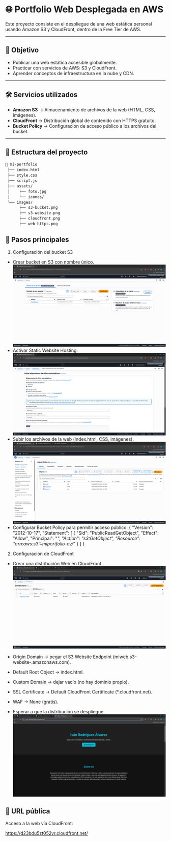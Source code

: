 # 🌐 Portfolio Web Desplegada en AWS

Este proyecto consiste en el despliegue de una web estática personal usando Amazon S3 y CloudFront, dentro de la Free Tier de AWS.

---

## 🚀 Objetivo
- Publicar una web estática accesible globalmente.  
- Practicar con servicios de AWS: S3 y CloudFront.  
- Aprender conceptos de infraestructura en la nube y CDN.

---

## 🛠️ Servicios utilizados
- **Amazon S3** → Almacenamiento de archivos de la web (HTML, CSS, imágenes).  
- **CloudFront** → Distribución global de contenido con HTTPS gratuito.  
- **Bucket Policy** → Configuración de acceso público a los archivos del bucket.

---

## 📂 Estructura del proyecto
```bash
📁 mi-portfolio
 ├── index.html
 ├── style.css
 ├── script.js
 ├── assets/
 │    ├── foto.jpg
 │    └── iconos/
 └── images/
      ├── s3-bucket.png
      ├── s3-website.png
      ├── cloudfront.png
      ├── web-https.png
```

## 📌 Pasos principales
1. Configuración del bucket S3

- Crear bucket en S3 con nombre único.
![S3 Bucket](images/bucket.png)
- Activar Static Website Hosting.
![Static Website Hosting](images/estatico.png)
- Subir los archivos de la web (index.html, CSS, imágenes).
![Archives Bucket](images/archivosbucket.png)
- Configurar Bucket Policy para permitir acceso público:
{
 "Version": "2012-10-17",
 "Statement": [
   {
     "Sid": "PublicReadGetObject",
     "Effect": "Allow",
     "Principal": "*",
     "Action": "s3:GetObject",
     "Resource": "arn:aws:s3:::miportfolio-cv/*"
   }
 ]
}

2. Configuración de CloudFront

- Crear una distribución Web en CloudFront.
![CloudFront](images/cloudfront.png)
- Origin Domain → pegar el S3 Website Endpoint (miweb.s3-website-<region>.amazonaws.com).

- Default Root Object → index.html.

- Custom Domain → dejar vacío (no hay dominio propio).

- SSL Certificate → Default CloudFront Certificate (*.cloudfront.net).

- WAF → None (gratis).

- Esperar a que la distribución se despliegue.
![Web HTTPS](images/web.png)
## 🔗 URL pública

Acceso a la web vía CloudFront:

https://d23bdu5zt052vr.cloudfront.net/